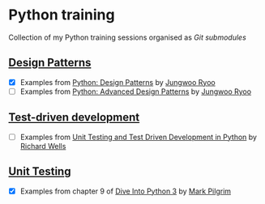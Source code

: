# Python training

Collection of my Python training sessions organised as *Git submodules*

## [Design Patterns]
* [x] Examples from [Python: Design Patterns] by [Jungwoo Ryoo]
* [ ] Examples from [Python: Advanced Design Patterns] by [Jungwoo Ryoo]

[Design Patterns]: https://github.com/mrl5/python-design-patterns
[Python: Design Patterns]: https://www.linkedin.com/learning/python-design-patterns
[Python: Advanced Design Patterns]: https://www.linkedin.com/learning/python-advanced-design-patterns
[Jungwoo Ryoo]: https://www.linkedin.com/learning/instructors/jungwoo-ryoo

## [Test-driven development]
* [ ] Examples from [Unit Testing and Test Driven Development in Python] by [Richard Wells]

[Test-driven development]: https://github.com/mrl5/python-test-driven-development
[Unit Testing and Test Driven Development in Python]: https://www.linkedin.com/learning/unit-testing-and-test-driven-development-in-python
[Richard Wells]: https://www.linkedin.com/learning/instructors/richard-wells

## [Unit Testing]
* [x] Examples from chapter 9 of [Dive Into Python 3] by [Mark Pilgrim]

[Unit Testing]: https://github.com/mrl5/python-unit-testing
[Dive Into Python 3]: http://www.diveintopython3.net/
[Mark Pilgrim]: https://github.com/diveintomark

